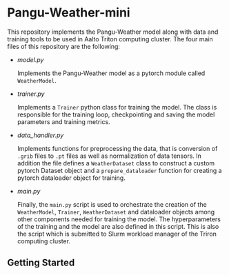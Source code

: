 # Pangu-Weather-mini

This repository implements the Pangu-Weather model along with data and training tools to be used in Aalto Triton computing cluster.
The four main files of this repository are the following:
- *model.py*
  
  Implements the Pangu-Weather model as a pytorch module called `WeatherModel`.
- *trainer.py*
  
  Implements a `Trainer` python class for training the model. The class is responsible for the training loop, checkpointing and saving the model parameters and training metrics.
- *data_handler.py*

  Implements functions for preprocessing the data, that is conversion of `.grib` files to `.pt` files as well as normalization of data tensors. In addition the file defines a `WeatherDataset` class to construct a custom pytorch Dataset object and a `prepare_dataloader` function for creating a pytorch dataloader object for training.
- *main.py*

  Finally, the `main.py` script is used to orchestrate the creation of the `WeatherModel`, `Trainer`, `WeatherDataset` and dataloader objects among other components needed for training the model. The hyperparameters of the training and the model are also defined in this script. This is also the script which is submitted to Slurm workload manager of the Triron computing cluster.

## Getting Started
